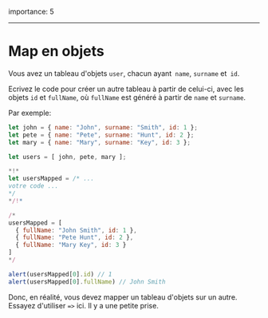 importance: 5

---

# Map en objets

Vous avez un tableau d'objets `user`, chacun ayant` name`, `surname` et` id`.

Ecrivez le code pour créer un autre tableau à partir de celui-ci, avec les objets `id` et `fullName`, où `fullName` est généré à partir de `name` et `surname`.

Par exemple:

```js no-beautify
let john = { name: "John", surname: "Smith", id: 1 };
let pete = { name: "Pete", surname: "Hunt", id: 2 };
let mary = { name: "Mary", surname: "Key", id: 3 };

let users = [ john, pete, mary ];

*!*
let usersMapped = /* ...
votre code ...
*/
*/!*

/*
usersMapped = [
  { fullName: "John Smith", id: 1 },
  { fullName: "Pete Hunt", id: 2 },
  { fullName: "Mary Key", id: 3 }
]
*/

alert(usersMapped[0].id) // 1
alert(usersMapped[0].fullName) // John Smith
```

Donc, en réalité, vous devez mapper un tableau d'objets sur un autre.
Essayez d'utiliser `=>` ici.
Il y a une petite prise.
